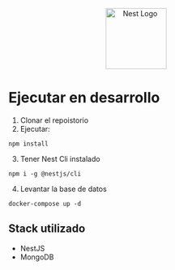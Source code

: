 <p align="center">
  <a href="http://nestjs.com/" target="blank"><img src="https://nestjs.com/img/logo-small.svg" width="120" alt="Nest Logo" /></a>
</p>

# Ejecutar en desarrollo

1. Clonar el repoistorio
2. Ejecutar:
```
npm install
```
3. Tener Nest Cli instalado
```
npm i -g @nestjs/cli
```

4. Levantar la base de datos
```
docker-compose up -d
```

## Stack utilizado
* NestJS
* MongoDB